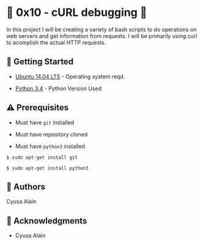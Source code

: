 # :shell: 0x10 - cURL debugging :shell:

In this project I will be creating a variety of bash scripts to do operations on web servers and get information from requests. I will be primarily using curl to acomplish the actual HTTP requests.

## :running: Getting Started

* [Ubuntu 14.04 LTS](http://releases.ubuntu.com/14.04/) - Operating system reqd.

* [Python 3.4](https://www.python.org/download/releases/3.4.0/) - Python Version Used

## :warning: Prerequisites

* Must have `git` installed

* Must have repository cloned

* Must have `python3` installed

```
$ sudo apt-get install git
```

```
$ sudo apt-get install python3
```

## :blue_book: Authors
Cyusa Alain


## :mega: Acknowledgments

* Cyusa Alain
